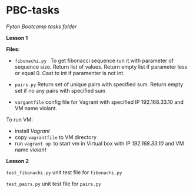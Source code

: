 # PBC-tasks


*Pyton Bootcamp tasks folder*

**Lesson 1**

**Files:**

- `fibonachi.py ` To get fibonacci sequence run it with parameter of sequence size. Return list of values. Return empty list if parameter less or equal 0. Cast to int if paramenter is not int.

- `pairs.py` Return set of unique pairs with specified sum. Return empty set if no any pairs with specified sum

- `vargantfile` config file for Vagrant with specified IP 192.168.33.10 and VM name violant. 

To run VM: 

- install _Vagrant_ 
- copy `vagrantfile` to VM directory
- run `vagrant up `to start vm in Virtual box with IP _192.168.33.10_ and VM name _violant_

**Lesson 2**

`test_fibonachi.py` unit test file for `fibonachi.py`

`test_pairs.py` unit test file for `pairs.py`



